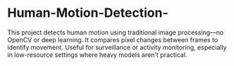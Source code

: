 # Human-Motion-Detection-
This project detects human motion using traditional image processing—no OpenCV or deep learning. It compares pixel changes between frames to identify movement. Useful for surveillance or activity monitoring, especially in low-resource settings where heavy models aren't practical.
